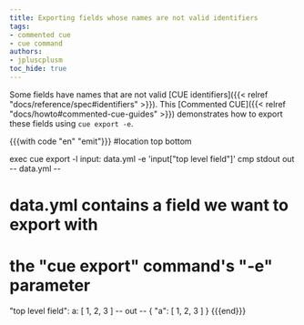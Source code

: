 ```yaml
---
title: Exporting fields whose names are not valid identifiers
tags:
- commented cue
- cue command
authors:
- jpluscplusm
toc_hide: true
---
```


Some fields have names that are not valid
[CUE identifiers]({{< relref "docs/reference/spec#identifiers" >}}).
This [Commented CUE]({{< relref "docs/howto#commented-cue-guides" >}})
demonstrates how to export these fields using `cue export -e`.

{{{with code "en" "emit"}}}
#location top bottom

exec cue export -l input: data.yml -e 'input["top level field"]'
cmp stdout out
-- data.yml --
# data.yml contains a field we want to export with
# the "cue export" command's "-e" parameter

"top level field":
  a: [ 1, 2, 3 ]
-- out --
{
    "a": [
        1,
        2,
        3
    ]
}
{{{end}}}
